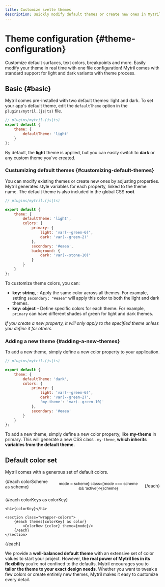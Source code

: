 ```yaml
---
title: Customize svelte themes
description: Quickly modify default themes or create new ones in Mytril. Adjust colors, add themes, and control your Svelte UI with a simple config file
---
```


<script lang="ts">
    import ColorRow from "../modules/color-row.svelte";
    import { themes, colorScheme } from "../modules/themes.js";

    const colorKeys = Object.keys(themes);
    let mode: string = 'light'
</script>

# Theme configuration {#theme-configuration}

Customize default surfaces, text colors, breakpoints and more. Easily modify your theme in real time with one file configuration! Mytril comes with standard support for light and dark variants with theme process.

## Basic {#basic}

Mytril comes pre-installed with two default themes: light and dark. To set your app's default theme, edit the `defaultTheme` option in the `plugins/mytril.(js|ts)` file.

```javascript
// plugins/mytril.(js|ts)
export default {
	theme: {
		defaultTheme: 'light'
	}
};
```

By default, the **light** theme is applied, but you can easily switch to **dark** or any custom theme you've created.

### Custumizing default themes {#customizing-default-themes}

You can modify existing themes or create new ones by adjusting properties. Mytril generates style variables for each property, linked to the theme name. The default theme is also included in the global CSS **root**.

```javascript
// plugins/mytril.(js|ts)

export default {
	theme: {
		defaultTheme: 'light',
		colors: {
			primary: {
				light: 'var(--green-6)',
				dark: 'var(--green-2)'
			},
			secondary: '#eaea',
			background: {
				dark: 'var(--stone-10)'
			}
		}
	}
};
```

To customize theme colors, you can:

- **key: string,** : Apply the same color across all themes. For example, setting `secondary: "#eaea"` will apply this color to both the light and dark themes.
- **key: object** – Define specific colors for each theme. For example, `primary` can have different shades of green for light and dark themes.

_If you create a new property, it will only apply to the specified theme unless you define it for others._

### Adding a new theme {#adding-a-new-themes}

To add a new theme, simply define a new color property to your application.

```javascript
// plugins/mytril.(js|ts)

export default {
	theme: {
		defaultTheme: 'dark',
		colors: {
			primary: {
				light: 'var(--green-6)',
				dark: 'var(--green-2)',
				'my-theme': 'var(--green-10)'
			},
			secondary: '#eaea'
		}
	}
};
```

To add a new theme, simply define a new color property, like **my-theme** in primary. This will generate a new CSS class `.my-theme`, **which inherits variables from the default theme**.

## Default color set

Mytril comes with a generous set of default colors.

<div class="select-color-scheme">
{#each colorScheme as scheme}
<button on:click={() => mode = scheme} class={mode === scheme && 'active'}>{scheme}</button>

{/each}

</div>

{#each colorKeys as colorKey}

    <h4>{colorKey}</h4>

    <section class="wrapper-colors">
        {#each themes[colorKey] as color}
            <ColorRow {color} theme={mode}/>
        {/each}
    </section>

{/each}

We provide a **well-balanced default theme** with an extensive set of color values to start your project. However, **the real power of Mytril lies in its flexibility** you’re not confined to the defaults. Mytril encourages you to **tailor the theme to your exact design needs**. Whether you want to tweak a few colors or create entirely new themes, Mytril makes it easy to customize every detail.

<style lang="postcss">
    .wrapper-colors {
        display: grid;
        grid-template-rows: 1fr;
        gap: 0.5rem;

        @media (min-width: 544px) {
            grid-template-columns: repeat(2, calc(100% / 2 - 0.5rem));
        }

        @media (min-width: 748px) {
            grid-template-columns: repeat(3, calc((100% / 3 - 0.5rem)));
        }
    }

    .select-color-scheme {
        display: flex;
        width: 100%;
        margin-top: 0.5rem;

        button {
            border: 1px solid var(--c-text-1);
            color: var(--c-text-1);
            border-radius: 1rem;
            padding: 0.25rem 1rem;
            background-color: transparent;
            cursor: pointer;

            &.active {
                border: 1px solid var(--c-primary);
                background-color: var(--c-primary);
            }

            &:first-child {
                margin-left: auto;
            }
            &:last-child {
                margin-left: 0.5rem;
            }
        }
    }
</style>

